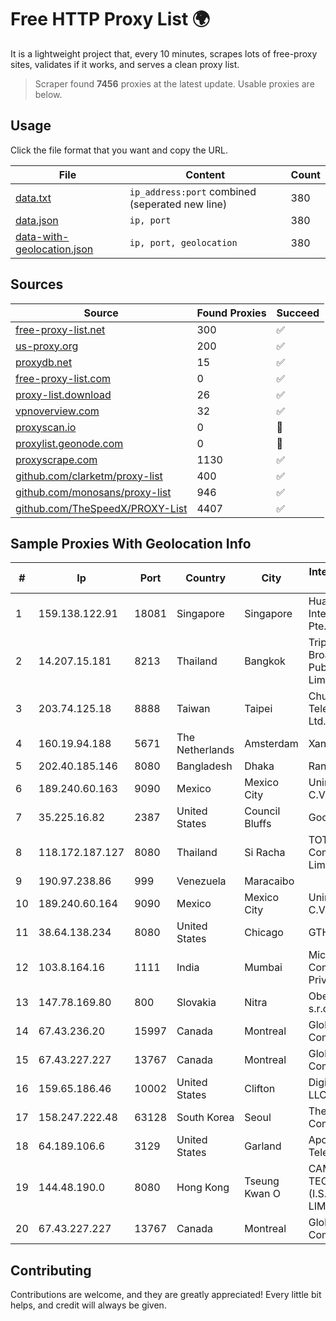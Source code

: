 
# Free HTTP Proxy List 🌍

It is a lightweight project that, every 10 minutes, scrapes lots of free-proxy sites, validates if it works, and serves a clean proxy list.


> Scraper found **7456** proxies at the latest update. Usable proxies are below.

## Usage

Click the file format that you want and copy the URL.


|File|Content|Count|
|----|-------|-----|
|[data.txt](https://raw.githubusercontent.com/themiralay/Proxy-List-World/master/data.txt)|`ip_address:port` combined (seperated new line)|380|
|[data.json](https://raw.githubusercontent.com/themiralay/Proxy-List-World/master/data.json)|`ip, port`|380|
|[data-with-geolocation.json](https://raw.githubusercontent.com/themiralay/Proxy-List-World/master/data-with-geolocation.json)|`ip, port, geolocation`|380|

## Sources

|Source|Found Proxies|Succeed|
|------|-------------|-------|
|[free-proxy-list.net](https://free-proxy-list.net)|300|✅|
|[us-proxy.org](https://www.us-proxy.org)|200|✅|
|[proxydb.net](http://proxydb.net)|15|✅|
|[free-proxy-list.com](https://free-proxy-list.com/?page=&port=&type%5B%5D=http&type%5B%5D=https&up_time=0&search=Search)|0|✅|
|[proxy-list.download](https://www.proxy-list.download/HTTP)|26|✅|
|[vpnoverview.com](https://vpnoverview.com/privacy/anonymous-browsing/free-proxy-servers)|32|✅|
|[proxyscan.io](https://www.proxyscan.io)|0|🚫|
|[proxylist.geonode.com](https://proxylist.geonode.com/api/proxy-list?limit=300&page=1&sort_by=lastChecked&sort_type=desc&protocols=http,https)|0|🚫|
|[proxyscrape.com](https://api.proxyscrape.com/v2/?request=displayproxies&protocol=http&timeout=10000&country=all&ssl=all&anonymity=all)|1130|✅|
|[github.com/clarketm/proxy-list](https://raw.githubusercontent.com/clarketm/proxy-list/master/proxy-list-raw.txt)|400|✅|
|[github.com/monosans/proxy-list](https://raw.githubusercontent.com/monosans/proxy-list/main/proxies/http.txt)|946|✅|
|[github.com/TheSpeedX/PROXY-List](https://raw.githubusercontent.com/TheSpeedX/PROXY-List/master/http.txt)|4407|✅|


## Sample Proxies With Geolocation Info

|#|Ip|Port|Country|City|Internet Service Provider|
|-|--|----|-------|----|-------------------------|
|1|159.138.122.91|18081|Singapore|Singapore|Huawei International Pte. LTD|
|2|14.207.15.181|8213|Thailand|Bangkok|Triple T Broadband Public Company Limited|
|3|203.74.125.18|8888|Taiwan|Taipei|Chunghwa Telecom Co., Ltd.|
|4|160.19.94.188|5671|The Netherlands|Amsterdam|Xantho UAB|
|5|202.40.185.146|8080|Bangladesh|Dhaka|Ranks ITT|
|6|189.240.60.163|9090|Mexico|Mexico City|Uninet S.A. de C.V.|
|7|35.225.16.82|2387|United States|Council Bluffs|Google LLC|
|8|118.172.187.127|8080|Thailand|Si Racha|TOT Public Company Limited|
|9|190.97.238.86|999|Venezuela|Maracaibo||
|10|189.240.60.164|9090|Mexico|Mexico City|Uninet S.A. de C.V.|
|11|38.64.138.234|8080|United States|Chicago|GTHost|
|12|103.8.164.16|1111|India|Mumbai|Microscan Computers Private Limited|
|13|147.78.169.80|800|Slovakia|Nitra|Obecne siete, s.r.o.|
|14|67.43.236.20|15997|Canada|Montreal|GloboTech Communications|
|15|67.43.227.227|13767|Canada|Montreal|GloboTech Communications|
|16|159.65.186.46|10002|United States|Clifton|DigitalOcean, LLC|
|17|158.247.222.48|63128|South Korea|Seoul|The Constant Company, LLC|
|18|64.189.106.6|3129|United States|Garland|Apogee Telecom Inc.|
|19|144.48.190.0|8080|Hong Kong|Tseung Kwan O|CAMBO (HK) TECHNOLOGY (I.S.P) CO., LIMITED|
|20|67.43.227.227|13767|Canada|Montreal|GloboTech Communications|



## Contributing

Contributions are welcome, and they are greatly appreciated! Every
little bit helps, and credit will always be given.

